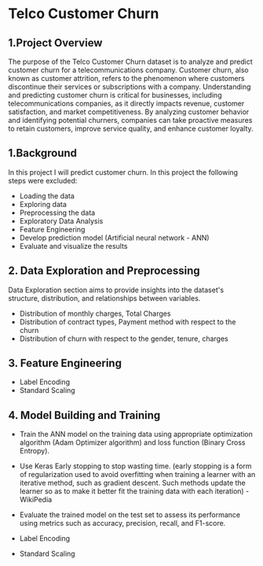 # Telco Customer Churn #

## 1.Project Overview ##

The purpose of the Telco Customer Churn dataset is to analyze and predict customer churn for a telecommunications company. 
Customer churn, also known as customer attrition, refers to the phenomenon where customers discontinue their services or subscriptions with a company.
Understanding and predicting customer churn is critical for businesses, including telecommunications companies, as it directly impacts revenue, 
customer satisfaction, and market competitiveness. 
By analyzing customer behavior and identifying potential churners, companies can take proactive measures to retain customers, improve service quality, and enhance customer loyalty.

## 1.Background ##

In this project I will predict customer churn. In this project the following steps were excluded:

* Loading the data
* Exploring data
* Preprocessing the data
* Exploratory Data Analysis
* Feature Engineering
* Develop prediction model (Artificial neural network - ANN)
* Evaluate and visualize the results

## 2. Data Exploration and Preprocessing ##

Data Exploration section aims to provide insights into the dataset's structure, distribution, and relationships between variables.

* Distribution of monthly charges, Total Charges
* Distribution of contract types, Payment method with respect to the churn
* Distribution of churn with respect to the gender, tenure, charges

## 3. Feature Engineering ##

* Label Encoding
* Standard Scaling

## 4. Model Building and Training 

* Train the ANN model on the training data using appropriate optimization algorithm (Adam Optimizer algorithm) and loss function (Binary Cross Entropy).
* Use Keras Early stopping to stop wasting time.
 (early stopping is a form of regularization used to avoid overfitting when training a learner with an iterative method, such as gradient descent. 
  Such methods update the learner so as to make it better fit the training data with each iteration) -WikiPedia
* Evaluate the trained model on the test set to assess its performance using metrics such as accuracy, precision, recall, and F1-score.

* Label Encoding
* Standard Scaling

